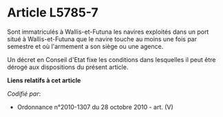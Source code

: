 # Article L5785-7

Sont immatriculés à Wallis-et-Futuna les navires exploités dans un port situé à Wallis-et-Futuna que le navire touche au
moins une fois par semestre et où l'armement a son siège ou une agence.

Un décret en Conseil d'Etat fixe les conditions dans lesquelles il peut être dérogé aux dispositions du présent article.

**Liens relatifs à cet article**

_Codifié par_:

  - Ordonnance n°2010-1307 du 28 octobre 2010 - art. (V)
